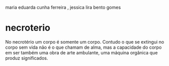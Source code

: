 maria eduarda cunha ferreira , jessica lira bento gomes

# necroterio

No necrotério um corpo é somente um corpo. Contudo o que se extingui no corpo sem vida não é o que chamam de alma, mas a capacidade do corpo em ser também uma obra de arte ambulante, uma máquina orgânica que produz significados.
  
